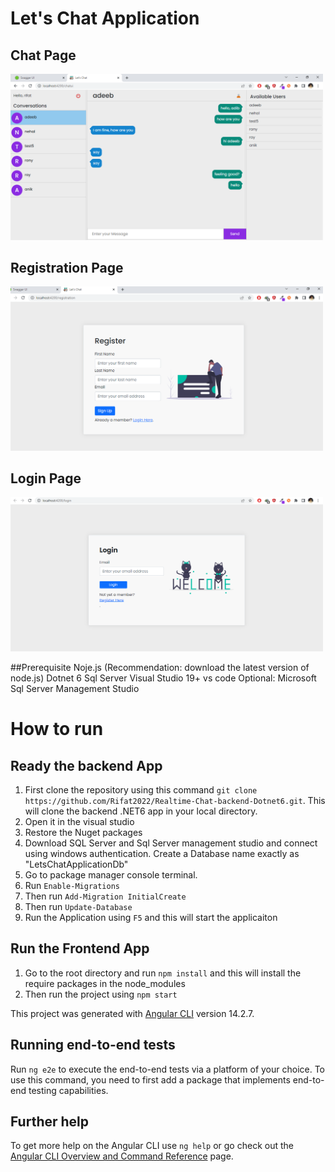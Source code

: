 # Let's Chat Application
## Chat Page
<img src="src/assets/images/cover/chat-page.png" alt="Sample" width="500"/>

## Registration Page
<img src="src/assets/images/cover/registration-page.png" alt="Sample" width="500"/>

## Login Page
<img src="src/assets/images/cover/login-page.png" alt="Sample" width="500"/>

##Prerequisite
Noje.js (Recommendation: download the latest version of node.js)
Dotnet 6
Sql Server
Visual Studio 19+ 
vs code
Optional: Microsoft Sql Server Management Studio

# How to run
## Ready the backend App
1. First clone the repository using this command `git clone https://github.com/Rifat2022/Realtime-Chat-backend-Dotnet6.git`. This will clone the backend .NET6 app in your local directory.
2. Open it in the visual studio
3. Restore the Nuget packages
4. Download SQL Server and Sql Server management studio and connect using windows authentication. Create a Database name exactly as "LetsChatApplicationDb"
5. Go to package manager console terminal.
6. Run `Enable-Migrations`
7. Then run `Add-Migration InitialCreate`
8. Then run `Update-Database`
9. Run the Application using `F5` and this will start the applicaiton

## Run the Frontend App
1. Go to the root directory and run `npm install` and this will install the require packages in the node_modules
2. Then run the project using `npm start`

This project was generated with [Angular CLI](https://github.com/angular/angular-cli) version 14.2.7.

## Running end-to-end tests

Run `ng e2e` to execute the end-to-end tests via a platform of your choice. To use this command, you need to first add a package that implements end-to-end testing capabilities.

## Further help

To get more help on the Angular CLI use `ng help` or go check out the [Angular CLI Overview and Command Reference](https://angular.io/cli) page.
